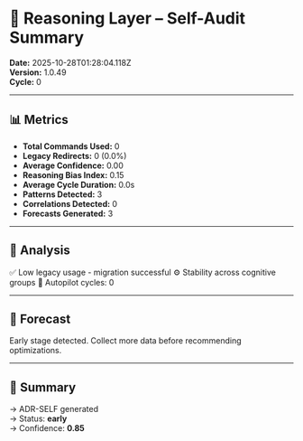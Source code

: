 # 🧠 Reasoning Layer – Self-Audit Summary
**Date:** 2025-10-28T01:28:04.118Z  
**Version:** 1.0.49  
**Cycle:** 0

---

## 📊 Metrics

- **Total Commands Used:** 0  
- **Legacy Redirects:** 0 (0.0%)  
- **Average Confidence:** 0.00  
- **Reasoning Bias Index:** 0.15  
- **Average Cycle Duration:** 0.0s  
- **Patterns Detected:** 3  
- **Correlations Detected:** 0  
- **Forecasts Generated:** 3  

---

## 🧭 Analysis

✅ Low legacy usage - migration successful
⚙️ Stability across cognitive groups
🔄 Autopilot cycles: 0


---

## 🔮 Forecast

Early stage detected. Collect more data before recommending optimizations.

---

## 🧾 Summary

→ ADR-SELF generated  
→ Status: **early**  
→ Confidence: **0.85**
